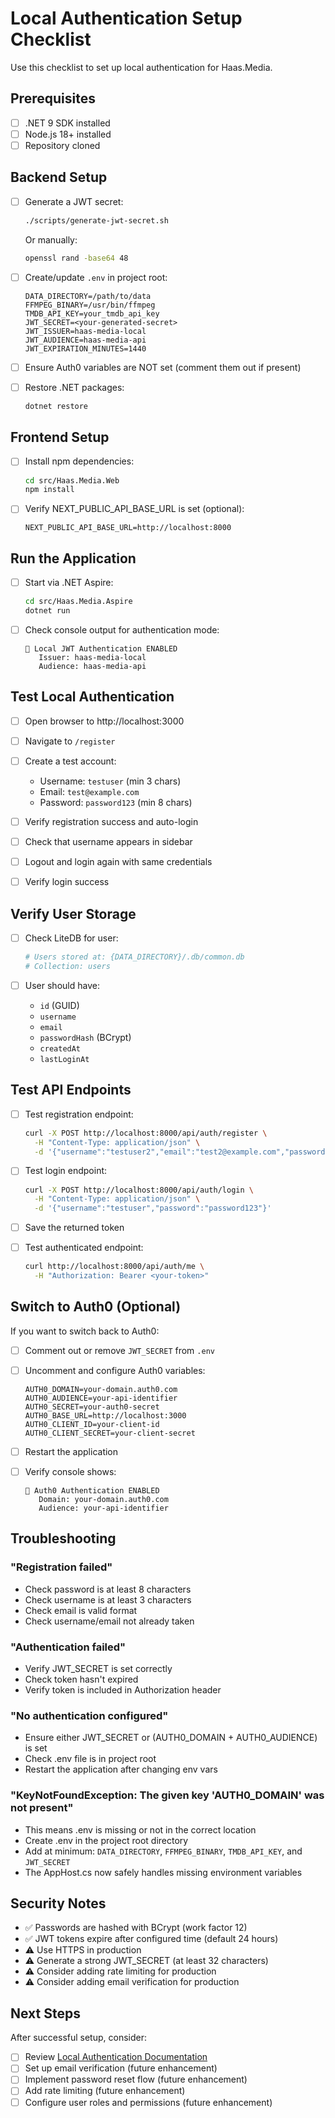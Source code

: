 # Local Authentication Setup Checklist

Use this checklist to set up local authentication for Haas.Media.

## Prerequisites

- [ ] .NET 9 SDK installed
- [ ] Node.js 18+ installed
- [ ] Repository cloned

## Backend Setup

- [ ] Generate a JWT secret:

  ```bash
  ./scripts/generate-jwt-secret.sh
  ```

  Or manually:

  ```bash
  openssl rand -base64 48
  ```

- [ ] Create/update `.env` in project root:

  ```env
  DATA_DIRECTORY=/path/to/data
  FFMPEG_BINARY=/usr/bin/ffmpeg
  TMDB_API_KEY=your_tmdb_api_key
  JWT_SECRET=<your-generated-secret>
  JWT_ISSUER=haas-media-local
  JWT_AUDIENCE=haas-media-api
  JWT_EXPIRATION_MINUTES=1440
  ```

- [ ] Ensure Auth0 variables are NOT set (comment them out if present)

- [ ] Restore .NET packages:
  ```bash
  dotnet restore
  ```

## Frontend Setup

- [ ] Install npm dependencies:

  ```bash
  cd src/Haas.Media.Web
  npm install
  ```

- [ ] Verify NEXT_PUBLIC_API_BASE_URL is set (optional):
  ```env
  NEXT_PUBLIC_API_BASE_URL=http://localhost:8000
  ```

## Run the Application

- [ ] Start via .NET Aspire:

  ```bash
  cd src/Haas.Media.Aspire
  dotnet run
  ```

- [ ] Check console output for authentication mode:
  ```
  🔐 Local JWT Authentication ENABLED
     Issuer: haas-media-local
     Audience: haas-media-api
  ```

## Test Local Authentication

- [ ] Open browser to http://localhost:3000

- [ ] Navigate to `/register`

- [ ] Create a test account:
  - Username: `testuser` (min 3 chars)
  - Email: `test@example.com`
  - Password: `password123` (min 8 chars)

- [ ] Verify registration success and auto-login

- [ ] Check that username appears in sidebar

- [ ] Logout and login again with same credentials

- [ ] Verify login success

## Verify User Storage

- [ ] Check LiteDB for user:

  ```bash
  # Users stored at: {DATA_DIRECTORY}/.db/common.db
  # Collection: users
  ```

- [ ] User should have:
  - `id` (GUID)
  - `username`
  - `email`
  - `passwordHash` (BCrypt)
  - `createdAt`
  - `lastLoginAt`

## Test API Endpoints

- [ ] Test registration endpoint:

  ```bash
  curl -X POST http://localhost:8000/api/auth/register \
    -H "Content-Type: application/json" \
    -d '{"username":"testuser2","email":"test2@example.com","password":"password123"}'
  ```

- [ ] Test login endpoint:

  ```bash
  curl -X POST http://localhost:8000/api/auth/login \
    -H "Content-Type: application/json" \
    -d '{"username":"testuser","password":"password123"}'
  ```

- [ ] Save the returned token

- [ ] Test authenticated endpoint:
  ```bash
  curl http://localhost:8000/api/auth/me \
    -H "Authorization: Bearer <your-token>"
  ```

## Switch to Auth0 (Optional)

If you want to switch back to Auth0:

- [ ] Comment out or remove `JWT_SECRET` from `.env`

- [ ] Uncomment and configure Auth0 variables:

  ```env
  AUTH0_DOMAIN=your-domain.auth0.com
  AUTH0_AUDIENCE=your-api-identifier
  AUTH0_SECRET=your-auth0-secret
  AUTH0_BASE_URL=http://localhost:3000
  AUTH0_CLIENT_ID=your-client-id
  AUTH0_CLIENT_SECRET=your-client-secret
  ```

- [ ] Restart the application

- [ ] Verify console shows:
  ```
  🔐 Auth0 Authentication ENABLED
     Domain: your-domain.auth0.com
     Audience: your-api-identifier
  ```

## Troubleshooting

### "Registration failed"

- Check password is at least 8 characters
- Check username is at least 3 characters
- Check email is valid format
- Check username/email not already taken

### "Authentication failed"

- Verify JWT_SECRET is set correctly
- Check token hasn't expired
- Verify token is included in Authorization header

### "No authentication configured"

- Ensure either JWT_SECRET or (AUTH0_DOMAIN + AUTH0_AUDIENCE) is set
- Check .env file is in project root
- Restart the application after changing env vars

### "KeyNotFoundException: The given key 'AUTH0_DOMAIN' was not present"

- This means .env is missing or not in the correct location
- Create .env in the project root directory
- Add at minimum: `DATA_DIRECTORY`, `FFMPEG_BINARY`, `TMDB_API_KEY`, and `JWT_SECRET`
- The AppHost.cs now safely handles missing environment variables

## Security Notes

- ✅ Passwords are hashed with BCrypt (work factor 12)
- ✅ JWT tokens expire after configured time (default 24 hours)
- ⚠️ Use HTTPS in production
- ⚠️ Generate a strong JWT_SECRET (at least 32 characters)
- ⚠️ Consider adding rate limiting for production
- ⚠️ Consider adding email verification for production

## Next Steps

After successful setup, consider:

- [ ] Review [Local Authentication Documentation](./local-authentication.md)
- [ ] Set up email verification (future enhancement)
- [ ] Implement password reset flow (future enhancement)
- [ ] Add rate limiting (future enhancement)
- [ ] Configure user roles and permissions (future enhancement)
